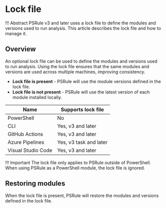# Lock file

!!! Abstract
    PSRule v3 and later uses a lock file to define the modules and versions used to run analysis.
    This article describes the lock file and how to manage it.

## Overview

An optional lock file can be used to define the modules and versions used to run analysis.
Using the lock file ensures that the same modules and versions are used across multiple machines, improving consistency.

- **Lock file is present** - PSRule will use the module versions defined in the lock file.
- **Lock file is not present** - PSRule will use the latest version of each module installed locally.

Name               | Supports lock file
----               | ------------------
PowerShell         | No
CLI                | Yes, v3 and later
GitHub Actions     | Yes, v3 and later
Azure Pipelines    | Yes, v3 task and later
Visual Studio Code | Yes, v3 and later

!!! Important
    The lock file only applies to PSRule outside of PowerShell.
    When using PSRule as a PowerShell module, the lock file is ignored.

## Restoring modules

When the lock file is present, PSRule will restore the modules and versions defined in the lock file.

<!-- Modules are automatically restored by PSRule when:

- Running analysis with  -->
